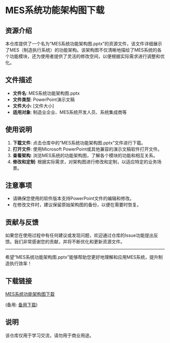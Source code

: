 # MES系统功能架构图下载

## 资源介绍

本仓库提供了一个名为“MES系统功能架构图.pptx”的资源文件，该文件详细展示了MES（制造执行系统）的功能架构。该架构图不仅清晰地描绘了MES系统的各个功能模块，还为使用者提供了灵活的修改空间，以便根据实际需求进行调整和优化。

## 文件描述

- **文件名**: MES系统功能架构图.pptx
- **文件类型**: PowerPoint演示文稿
- **文件大小**: [文件大小]
- **适用对象**: 制造业企业、MES系统开发人员、系统集成商等

## 使用说明

1. **下载文件**: 点击仓库中的“MES系统功能架构图.pptx”文件进行下载。
2. **打开文件**: 使用Microsoft PowerPoint或其他兼容的演示文稿软件打开文件。
3. **查看架构**: 浏览MES系统的功能架构图，了解各个模块的功能和相互关系。
4. **修改和定制**: 根据实际需求，对架构图进行修改和定制，以适应特定的业务场景。

## 注意事项

- 请确保您使用的软件版本支持PowerPoint文件的编辑和修改。
- 在修改文件时，建议保留原始架构图的备份，以便在需要时恢复。

## 贡献与反馈

如果您在使用过程中有任何建议或发现问题，欢迎通过仓库的Issue功能提出反馈。我们非常感谢您的贡献，并将不断优化和更新资源文件。

---

希望“MES系统功能架构图.pptx”能够帮助您更好地理解和应用MES系统，提升制造执行效率！

## 下载链接
[MES系统功能架构图下载](https://pan.quark.cn/s/960b56c6f939) 

(备用: [备用下载](https://pan.baidu.com/s/1Db_xeDB6vc5ATDpfaprZEA?pwd=mybc))

## 说明

该仓库仅用于学习交流，请勿用于商业用途。
